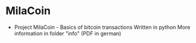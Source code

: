 # MilaCoin
 - Project MilaCoin -
 Basics of bitcoin transactions
 Written in python
 More information in folder "info" (PDF in german)